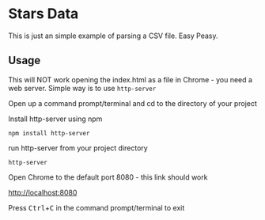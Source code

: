 # Stars Data
This is just an simple example of parsing a CSV file. Easy Peasy.

## Usage
This will NOT work opening the index.html as a file in Chrome - you need a web server. Simple way is to use `http-server`

Open up a command prompt/terminal and cd to the directory of your project

Install http-server using npm

`npm install http-server`

run http-server from your project directory

`http-server`

Open Chrome to the default port 8080 - this link should work

[http://localhost:8080](http://localhost:8080)

Press <kbd>Ctrl</kbd>+<kbd>C</kbd> in the command prompt/terminal to exit
